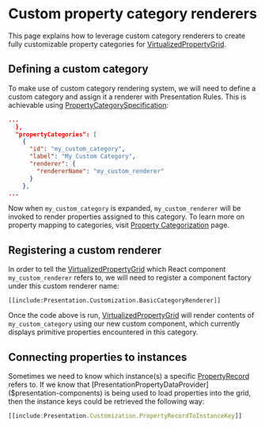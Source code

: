 # Custom property category renderers

This page explains how to leverage custom category renderers to create fully customizable property categories for [VirtualizedPropertyGrid]($components-react).

## Defining a custom category

To make use of custom category rendering system, we will need to define a custom category and assign it a renderer with Presentation Rules. This is achievable using [PropertyCategorySpecification](../Content/PropertyCategorySpecification.md):

```json
...
  },
  "propertyCategories": [
    {
      "id": "my_custom_category",
      "label": "My Custom Category",
      "renderer": {
        "rendererName": "my_custom_renderer"
      }
    },
...
```

Now when `my_custom_category` is expanded, `my_custom_renderer` will be invoked to render properties assigned to this category. To learn more on property mapping to categories, visit [Property Categorization](../Content/PropertyCategorization.md) page.

## Registering a custom renderer

In order to tell the [VirtualizedPropertyGrid]($components-react) which React component `my_custom_renderer` refers to, we will need to register a component factory under this custom renderer name:

```tsx
[[include:Presentation.Customization.BasicCategoryRenderer]]
```

Once the code above is run, [VirtualizedPropertyGrid]($components-react) will render contents of `my_custom_category` using our new custom component, which currently displays primitive properties encountered in this category.

## Connecting properties to instances

Sometimes we need to know which instance(s) a specific [PropertyRecord]($appui-abstract) refers to. If we know that [PresentationPropertyDataProvider]($presentation-components) is being used to load properties into the grid, then the instance keys could be retrieved the following way:

```ts
[[include:Presentation.Customization.PropertyRecordToInstanceKey]]
```
